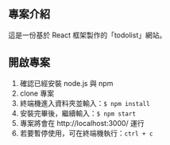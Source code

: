 ##  專案介紹

這是一份基於 React 框架製作的「todolist」網站。

##  開啟專案

1.  確認已經安裝 node.js 與 npm
2.  clone 專案
3.  終端機進入資料夾並輸入：`$ npm install `
4.  安裝完畢後，繼續輸入：`$ npm start`
5.  專案將會在 http://localhost:3000/ 運行
5.  若要暫停使用，可在終端機執行：`ctrl + c`
